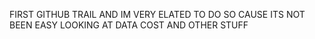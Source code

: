FIRST GITHUB TRAIL
AND IM VERY ELATED TO DO SO CAUSE ITS NOT BEEN EASY
LOOKING AT DATA COST AND OTHER STUFF
